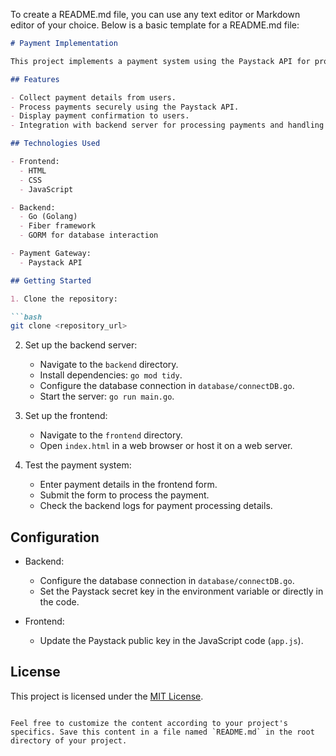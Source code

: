 To create a README.md file, you can use any text editor or Markdown editor of your choice. Below is a basic template for a README.md file:

```markdown
# Payment Implementation

This project implements a payment system using the Paystack API for processing payments. It consists of both frontend and backend components.

## Features

- Collect payment details from users.
- Process payments securely using the Paystack API.
- Display payment confirmation to users.
- Integration with backend server for processing payments and handling business logic.

## Technologies Used

- Frontend:
  - HTML
  - CSS
  - JavaScript

- Backend:
  - Go (Golang)
  - Fiber framework
  - GORM for database interaction

- Payment Gateway:
  - Paystack API

## Getting Started

1. Clone the repository:

```bash
git clone <repository_url>
```

2. Set up the backend server:
   - Navigate to the `backend` directory.
   - Install dependencies: `go mod tidy`.
   - Configure the database connection in `database/connectDB.go`.
   - Start the server: `go run main.go`.

3. Set up the frontend:
   - Navigate to the `frontend` directory.
   - Open `index.html` in a web browser or host it on a web server.

4. Test the payment system:
   - Enter payment details in the frontend form.
   - Submit the form to process the payment.
   - Check the backend logs for payment processing details.

## Configuration

- Backend:
  - Configure the database connection in `database/connectDB.go`.
  - Set the Paystack secret key in the environment variable or directly in the code.

- Frontend:
  - Update the Paystack public key in the JavaScript code (`app.js`).

## License

This project is licensed under the [MIT License](LICENSE).

```

Feel free to customize the content according to your project's specifics. Save this content in a file named `README.md` in the root directory of your project.